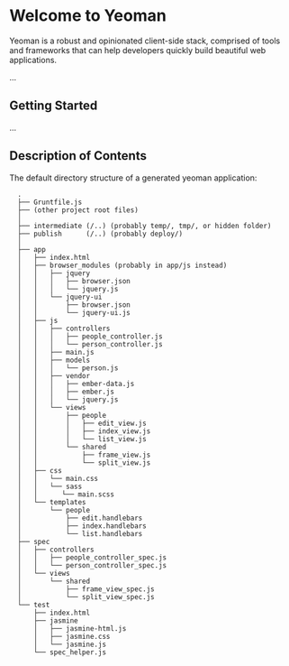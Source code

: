 Welcome to Yeoman
================

Yeoman is a robust and opinionated client-side stack, comprised of tools and
frameworks that can help developers quickly build beautiful web applications.

...

Getting Started
---------------

...

Description of Contents
-----------------------

The default directory structure of a generated yeoman application:

      .
      ├── Gruntfile.js
      ├── (other project root files)
      │
      ├── intermediate (/..) (probably temp/, tmp/, or hidden folder)
      ├── publish      (/..) (probably deploy/)
      │
      ├── app
      │   ├── index.html
      │   ├── browser_modules (probably in app/js instead)
      │   │   ├── jquery
      │   │   │   ├── browser.json
      │   │   │   └── jquery.js
      │   │   └── jquery-ui
      │   │       ├── browser.json
      │   │       └── jquery-ui.js
      │   ├── js
      │   │   ├── controllers
      │   │   │   ├── people_controller.js
      │   │   │   └── person_controller.js
      │   │   ├── main.js
      │   │   ├── models
      │   │   │   └── person.js
      │   │   ├── vendor
      │   │   │   ├── ember-data.js
      │   │   │   ├── ember.js
      │   │   │   └── jquery.js
      │   │   └── views
      │   │       ├── people
      │   │       │   ├── edit_view.js
      │   │       │   ├── index_view.js
      │   │       │   └── list_view.js
      │   │       └── shared
      │   │           ├── frame_view.js
      │   │           └── split_view.js
      │   ├── css
      │   │   └── main.css
      │   │   └── sass
      │   │      └── main.scss
      │   └── templates
      │       └── people
      │           ├── edit.handlebars
      │           ├── index.handlebars
      │           └── list.handlebars
      ├── spec
      │   ├── controllers
      │   │   ├── people_controller_spec.js
      │   │   └── person_controller_spec.js
      │   └── views
      │       └── shared
      │           ├── frame_view_spec.js
      │           └── split_view_spec.js
      └── test
          ├── index.html
          ├── jasmine
          │   ├── jasmine-html.js
          │   ├── jasmine.css
          │   └── jasmine.js
          └── spec_helper.js


